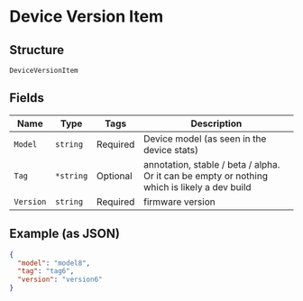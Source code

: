 
# Device Version Item

## Structure

`DeviceVersionItem`

## Fields

| Name | Type | Tags | Description |
|  --- | --- | --- | --- |
| `Model` | `string` | Required | Device model (as seen in the device stats) |
| `Tag` | `*string` | Optional | annotation, stable / beta / alpha. Or it can be empty or nothing which is likely a dev build |
| `Version` | `string` | Required | firmware version |

## Example (as JSON)

```json
{
  "model": "model8",
  "tag": "tag6",
  "version": "version6"
}
```

